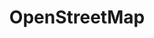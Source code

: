 ---
schema: default
title: OpenStreetMap
description: ''
logo: >-
  https://wiki.openstreetmap.org/w/images/thumb/7/79/Public-images-osm_logo.svg/1280px-Public-images-osm_logo.svg.png
type:
  - ''
portal_url: ''
org_url: 'https://openstreetmap.org'
twitter_handle: OpenStreetMap
gss_code: ''
wikidata_org_qid: ''
wikidata_portal_qid: ''
wdtk_id: ''
portal_type: ''
---